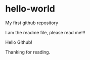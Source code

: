 # hello-world
My first github repository

I am the readme file, please read me!!!

Hello Github!

Thanking for reading.
